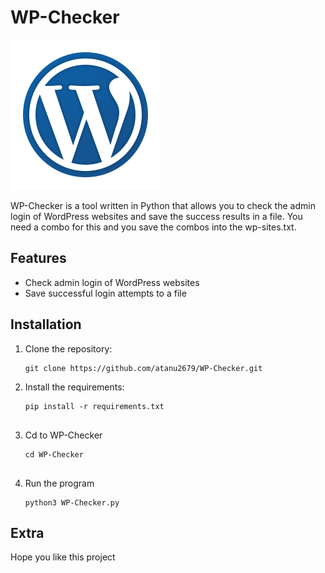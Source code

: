 # WP-Checker

![WP-Checker](wp-icon.png)

WP-Checker is a tool written in Python that allows you to check the admin login of WordPress websites and save the success results in a file. You need a combo for this and you save the combos into the wp-sites.txt.

## Features

- Check admin login of WordPress websites
- Save successful login attempts to a file

## Installation

1. Clone the repository:

   ```shell
   git clone https://github.com/atanu2679/WP-Checker.git
   
2. Install the requirements:
   ```shell
   pip install -r requirements.txt
  
3. Cd to WP-Checker
   ```shell
   cd WP-Checker
  
 4. Run the program
    ```shell
    python3 WP-Checker.py
    ```
 ## Extra
 Hope you like this project
   

 
